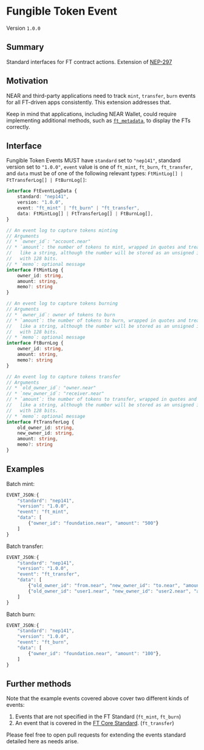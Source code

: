 # Fungible Token Event

Version `1.0.0`

## Summary

Standard interfaces for FT contract actions.
Extension of [NEP-297](../../EventsFormat.md)

## Motivation

NEAR and third-party applications need to track `mint`, `transfer`, `burn` events for all FT-driven apps consistently.
This extension addresses that.

Keep in mind that applications, including NEAR Wallet, could require implementing additional methods, such as [`ft_metadata`](Metadata.md), to display the FTs correctly.

## Interface

Fungible Token Events MUST have `standard` set to `"nep141"`, standard version set to `"1.0.0"`, `event` value is one of `ft_mint`, `ft_burn`, `ft_transfer`, and `data` must be of one of the following relevant types: `FtMintLog[] | FtTransferLog[] | FtBurnLog[]`:

```ts
interface FtEventLogData {
    standard: "nep141",
    version: "1.0.0",
    event: "ft_mint" | "ft_burn" | "ft_transfer",
    data: FtMintLog[] | FtTransferLog[] | FtBurnLog[],
}
```

```ts
// An event log to capture tokens minting
// Arguments
// * `owner_id`: "account.near"
// * `amount`: the number of tokens to mint, wrapped in quotes and treated
//   like a string, although the number will be stored as an unsigned integer
//   with 128 bits.
// * `memo`: optional message
interface FtMintLog {
    owner_id: string,
    amount: string,
    memo?: string
}

// An event log to capture tokens burning
// Arguments
// * `owner_id`: owner of tokens to burn
// * `amount`: the number of tokens to burn, wrapped in quotes and treated
//   like a string, although the number will be stored as an unsigned integer
//   with 128 bits.
// * `memo`: optional message
interface FtBurnLog {
    owner_id: string,
    amount: string,
    memo?: string
}

// An event log to capture tokens transfer
// Arguments
// * `old_owner_id`: "owner.near"
// * `new_owner_id`: "receiver.near"
// * `amount`: the number of tokens to transfer, wrapped in quotes and treated
//   like a string, although the number will be stored as an unsigned integer
//   with 128 bits.
// * `memo`: optional message
interface FtTransferLog {
    old_owner_id: string,
    new_owner_id: string,
    amount: string,
    memo?: string
}
```

## Examples

Batch mint:

```js
EVENT_JSON:{
    "standard": "nep141",
    "version": "1.0.0",
    "event": "ft_mint",
    "data": [
        {"owner_id": "foundation.near", "amount": "500"}
    ]
}
```

Batch transfer:

```js
EVENT_JSON:{
    "standard": "nep141",
    "version": "1.0.0",
    "event": "ft_transfer",
    "data": [
        {"old_owner_id": "from.near", "new_owner_id": "to.near", "amount": "42", "memo": "hi hello bonjour"},
        {"old_owner_id": "user1.near", "new_owner_id": "user2.near", "amount": "7500"}
    ]
}
```

Batch burn:

```js
EVENT_JSON:{
    "standard": "nep141",
    "version": "1.0.0",
    "event": "ft_burn",
    "data": [
        {"owner_id": "foundation.near", "amount": "100"},
    ]
}
```

## Further methods

Note that the example events covered above cover two different kinds of events:
1. Events that are not specified in the FT Standard (`ft_mint`, `ft_burn`)
2. An event that is covered in the [FT Core Standard](Core.md). (`ft_transfer`)

Please feel free to open pull requests for extending the events standard detailed here as needs arise.
